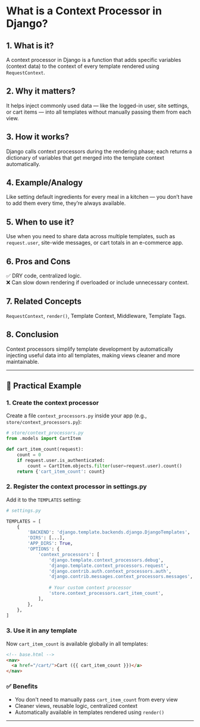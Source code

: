 # What is a Context Processor in Django?

## 1. What is it?  
A context processor in Django is a function that adds specific variables (context data) to the context of every template rendered using `RequestContext`.

## 2. Why it matters?  
It helps inject commonly used data — like the logged-in user, site settings, or cart items — into all templates without manually passing them from each view.

## 3. How it works?  
Django calls context processors during the rendering phase; each returns a dictionary of variables that get merged into the template context automatically.

## 4. Example/Analogy  
Like setting default ingredients for every meal in a kitchen — you don’t have to add them every time, they’re always available.

## 5. When to use it?  
Use when you need to share data across multiple templates, such as `request.user`, site-wide messages, or cart totals in an e-commerce app.

## 6. Pros and Cons  
✅ DRY code, centralized logic.  
❌ Can slow down rendering if overloaded or include unnecessary context.

## 7. Related Concepts  
`RequestContext`, `render()`, Template Context, Middleware, Template Tags.

## 8. Conclusion  
Context processors simplify template development by automatically injecting useful data into all templates, making views cleaner and more maintainable.

---

## 🔹 Practical Example

### 1. Create the context processor

Create a file `context_processors.py` inside your app (e.g., `store/context_processors.py`):

```python
# store/context_processors.py
from .models import CartItem

def cart_item_count(request):
    count = 0
    if request.user.is_authenticated:
        count = CartItem.objects.filter(user=request.user).count()
    return {'cart_item_count': count}
```

### 2. Register the context processor in settings.py

Add it to the `TEMPLATES` setting:

```python
# settings.py

TEMPLATES = [
    {
        'BACKEND': 'django.template.backends.django.DjangoTemplates',
        'DIRS': [...],
        'APP_DIRS': True,
        'OPTIONS': {
            'context_processors': [
                'django.template.context_processors.debug',
                'django.template.context_processors.request',
                'django.contrib.auth.context_processors.auth',
                'django.contrib.messages.context_processors.messages',
                
                # Your custom context processor
                'store.context_processors.cart_item_count',
            ],
        },
    },
]
```

### 3. Use it in any template

Now `cart_item_count` is available globally in all templates:

```html
<!-- base.html -->
<nav>
  <a href="/cart/">Cart ({{ cart_item_count }})</a>
</nav>
```

### ✅ Benefits

- You don't need to manually pass `cart_item_count` from every view
- Cleaner views, reusable logic, centralized context
- Automatically available in templates rendered using `render()`

---
